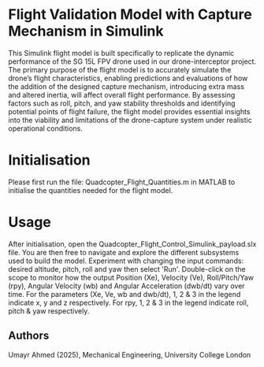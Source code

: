# Flight Validation Model with Capture Mechanism in Simulink

This Simulink flight model is built specifically to replicate the dynamic performance of the SG 15L FPV drone used in our drone-interceptor project. The primary purpose of the flight model is to accurately simulate the drone’s flight characteristics, enabling predictions and evaluations of how the addition of the designed capture mechanism, introducing extra mass and altered inertia, will affect overall flight performance. By assessing factors such as roll, pitch, and yaw stability thresholds and identifying potential points of flight failure, the flight model provides essential insights into the viability and limitations of the drone-capture system under realistic operational conditions.

# Initialisation

Please first run the file: Quadcopter_Flight_Quantities.m in MATLAB to initialise the quantities needed for the flight model.

# Usage

After initialisation, open the Quadcopter_Flight_Control_Simulink_payload.slx file. You are then free to navigate and explore the different subsystems used to build the model. Experiment with changing the input commands: desired altitude, pitch, roll and yaw then select 'Run'. Double-click on the scope to monitor how the output Position (Xe), Velocity (Ve), Roll/Pitch/Yaw (rpy), Angular Velocity (wb) and Angular Acceleration (dwb/dt) vary over time. For the parameters (Xe, Ve, wb and dwb/dt), 1, 2 & 3 in the legend indicate x, y and z respectively. For rpy, 1, 2 & 3 in the legend indicate roll, pitch & yaw respectively.   

## Authors

Umayr Ahmed (2025), Mechanical Engineering, University College London
